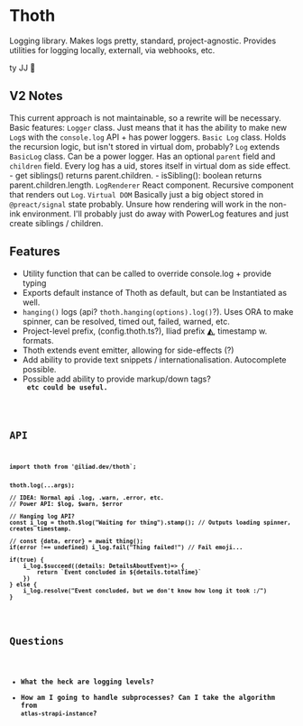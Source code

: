# Thoth

Logging library. Makes logs pretty, standard, project-agnostic. Provides utilities for logging locally, externall, via webhooks, etc.

ty JJ 🥰


## V2 Notes

This current approach is not maintainable, so a rewrite will be necessary. Basic features:
`Logger` class. Just means that it has the ability to make new `Log`s with the `console.log` API + has power loggers.
`Basic Log` class. Holds the recursion logic, but isn't stored in virtual dom, probably?
`Log` extends `BasicLog` class. Can be a power logger. Has an optional `parent` field and `children` field. Every log has a uid, stores itself in virtual dom as side effect.
    - get siblings() returns parent.children.
    - isSibling(): boolean returns parent.children.length.
`LogRenderer` React component. Recursive component that renders out `Log`.
`Virtual DOM` Basically just a big object stored in `@preact/signal` state probably. Unsure how rendering will work in the non-ink environment. I'll probably just do away with PowerLog features and just create siblings / children.

## Features

- Utility function that can be called to override console.log + provide typing
- Exports default instance of Thoth as default, but can be Instantiated as well.
- `hanging()` logs (api? `thoth.hanging(options).log()`?). Uses ORA to make spinner, can be resolved, timed out, failed, warned, etc.
- Project-level prefix, (config.thoth.ts?), Iliad prefix **◭**, timestamp w. formats.
- Thoth extends event emitter, allowing for side-effects (?)
- Add ability to provide text snippets / internationalisation. Autocomplete possible.
- Possible add ability to provide markup/down tags? <code> <strong> <italic> etc could be useful.

## API

```tsx
import thoth from '@iliad.dev/thoth`;


thoth.log(...args);

// IDEA: Normal api .log, .warn, .error, etc.
// Power API: $log, $warn, $error

// Hanging log API?
const i_log = thoth.$log("Waiting for thing").stamp(); // Outputs loading spinner, creates timestamp.

// const {data, error} = await thing();
if(error !== undefined) i_log.fail("Thing failed!") // Fail emoji...

if(true) {
    i_log.$succeed((details: DetailsAboutEvent)=> {
        return `Event concluded in ${details.totalTime}`
    })
} else {
    i_log.resolve("Event concluded, but we don't know how long it took :/")
}


```

## Questions

- What the heck are logging levels?
- How am I going to handle subprocesses? Can I take the algorithm from `atlas-strapi-instance`?
